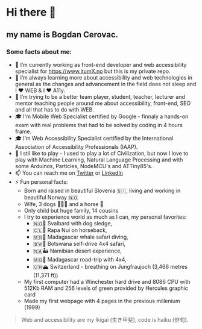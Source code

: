 # Hi there 👋

## my name is Bogdan Cerovac.

### Some facts about me:

- 🔭 I’m currently working as front-end developer and web accessibility specialist for https://www.itumX.no but this is my private repo.
- 🌱 I’m always learning more about accessibility and web technologies in general as the changes and advancement in the field does not sleep and I ❤ WEB & I ❤ A11y.
- 👯 I’m trying to be a better team player, student, teacher, lecturer and mentor teaching people around me about accessibility, front-end, SEO and all that has to do with WEB.
- 🎓 I'm Mobile Web Specialist certified by Google - finnaly a hands-on exam with real problems that had to be solved by coding in 4 hours frame.
- 🎓 I’m Web Accessibility Specialist certified by the International Association of Accessibility Professionals (IAAP).
- 🤖 I stil like to play - I used to play a lot of Civilization, but now I love to play with Machine Learning, Natural Language Processing and with some Arduinos, Particles, NodeMCU's and ATTiny85's.
- 📫 You can reach me on [Twitter](https://twitter.com/CerovacBogdan) or [LinkedIn](https://www.linkedin.com/in/bogdancerovac/)
- ⚡ Fun personal facts:
    - Born and raised in beautiful Slovenia 🇸🇮, living and working in beautiful Norway 🇳🇴
    - Wife, 3 dogs 🐶🐶🐶 and a horse 🐴
    - Only child but huge family, 14 cousins
    - I try to experience world as much as I can, my personal favorites:
        + 🇳🇴🐺 Svalbard with dog sledge,
        + 🇨🇱🗿 Rapa Nui on horseback,
        + 🇲🇬🤿 Madagascar whale safari diving,
        + 🇧🇼🐘 Botswana self-drive 4x4 safari,
        + 🇳🇦🏜️ Namibian desert experience,
        + 🇲🇬🚙 Madagascar road-trip with 4x4,
        + 🇨🇭🏔️ Switzerland - breathing on Jungfraujoch (3,466 metres (11,371 ft))
    - My first computer had a Winchester hard drive and 8086 CPU with 512Kb RAM and 256 levels of green provided by Hercules graphic card
    - Made my first webpage with 4 pages in the previous millenium (1999)

> Web and accessibility are my Ikigai (生き甲斐), code is haiku (俳句).
